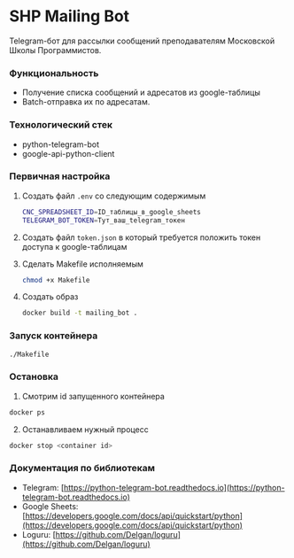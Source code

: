# SHP Mailing Bot

Telegram-бот для рассылки сообщений преподавателям Московской Школы Программистов.

### Функциональность
- Получение списка сообщений и адресатов из google-таблицы
- Batch-отправка их по адресатам.

### Технологический стек
- python-telegram-bot
- google-api-python-client

### Первичная настройка
1. Создать файл `.env` со следующим содержимым
   ```bash
   CNC_SPREADSHEET_ID=ID_таблицы_в_google_sheets
   TELEGRAM_BOT_TOKEN=Тут_ваш_telegram_токен
   ```
2. Создать файл `token.json` в который требуется положить токен доступа к google-таблицам

3. Сделать Makefile исполняемым
   ```bash
   chmod +x Makefile
   ```   
 
4. Создать образ  
    ```bash
    docker build -t mailing_bot .
    ```


### Запуск контейнера
```bash
./Makefile
```

### Остановка 
1. Смотрим id запущенного контейнера
```bash
docker ps
```

2. Останавливаем нужный процесс 
```bash
docker stop <container id>
```


### Документация по библиотекам
- Telegram: [https://python-telegram-bot.readthedocs.io](https://python-telegram-bot.readthedocs.io)
- Google Sheets: [https://developers.google.com/docs/api/quickstart/python](https://developers.google.com/docs/api/quickstart/python)
- Loguru: [https://github.com/Delgan/loguru](https://github.com/Delgan/loguru)
